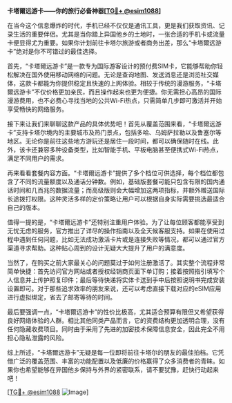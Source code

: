 **卡塔爾远游卡——你的旅行必备神器[[TG💪+ @esim1088](https://t.me/s/esim1088)]**

在当今这个信息爆炸的时代，手机已经不仅仅是通讯工具，更是我们获取资讯、记录生活的重要伴侣。尤其是当你踏上异国他乡的土地时，一张合适的手机卡或流量卡便显得尤为重要。如果你计划前往卡塔尔旅游或者商务出差，那么“卡塔爾远游卡”绝对是你不可错过的最佳选择。

首先，“卡塔爾远游卡”是一款专为国际游客设计的预付费SIM卡，它能够帮助你轻松解决在国外使用移动网络的问题。无论是查询地图、发送消息还是浏览社交媒体，这款卡都能为你提供稳定且快速的上网体验。相较于传统的漫游服务，“卡塔爾远游卡”不仅价格更加亲民，而且操作起来也更为便捷。你无需担心高昂的国际漫游费用，也不必费心寻找当地的公共Wi-Fi热点，只需简单几步即可激活并开始享受畅快的网络服务。

接下来让我们来聊聊这款产品的具体优势吧！首先从覆盖范围来看，“卡塔爾远游卡”支持卡塔尔境内的主要城市及热门景点，包括多哈、乌姆萨拉勒以及鲁塞尔等地区。无论你是前往这些地方游玩还是居住一段时间，都可以确保随时在线。此外，该卡还兼容多种设备类型，比如智能手机、平板电脑甚至便携式Wi-Fi热点，满足不同用户的需求。

再来看看套餐内容方面。“卡塔爾远游卡”提供了多个档位可供选择，每个档位都包含了不同的流量额度以及通话分钟数。例如，基础版套餐可能只包含有限的国内通话时间和几百兆的数据流量；而高级版则会大幅增加这两项指标，并额外赠送国际长途拨打权限。这种灵活多样的定价策略让用户可以根据自身实际需要挑选最适合自己的版本。

值得一提的是，“卡塔爾远游卡”还特别注重用户体验。为了让每位顾客都能享受到无忧无虑的服务，官方推出了详尽的操作指南以及全天候客服支持。如果在使用过程中遇到任何问题，比如无法成功激活卡片或是连接失败等情况，都可以通过官方渠道寻求帮助。这种贴心周到的设计无疑大大提升了用户的满意度。

当然了，在购买之前大家最关心的问题莫过于如何注册激活了。其实整个流程非常简单快捷：首先访问官方网站或者授权经销商页面下单订购；接着按照指引填写个人信息并上传护照复印件；最后等待快递将实体卡送到手中后按照说明书完成安装设置即可。对于那些追求效率的朋友来说，还可以考虑直接下载对应的eSIM应用进行虚拟绑定，省去了邮寄等待的时间。

最后要强调一点，“卡塔爾远游卡”的性价比极高，尤其适合预算有限但又希望获得良好网络体验的人群。相比其他同类产品而言，它的资费结构更加透明合理，没有任何隐藏收费项目。同时由于采用了先进的加密技术保障信息安全，因此完全不用担心隐私泄露的风险。

综上所述，“卡塔爾远游卡”无疑是每一位即将前往卡塔尔的朋友的最佳拍档。它凭借广泛的覆盖范围、丰富的功能配置以及低廉的价格赢得了众多消费者的青睐。如果你也希望能够在异国他乡保持与外界的紧密联系，请不要犹豫，赶快行动起来吧！

[[TG💪+ @esim1088](https://t.me/s/esim1088) ![Image](https://i.postimg.cc/4NQfJmqS/Snipaste-2025-05-13-00-14-12.png)]